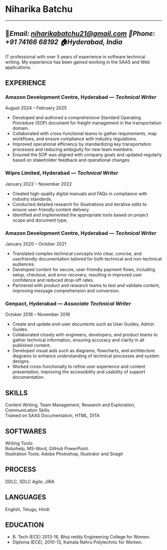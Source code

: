 # **Niharika Batchu**
---
📧*Email: niharikabatchu21@gmail.com
📱Phone: +91 74166 68192
🏠Hyderabad, India*
---
IT professional with over 5 years of experience in software technical writing. My experience has been gained working in the SAAS and Web applications.
## **EXPERIENCE**
### **Amazon Development Centre, Hyderabad** — *Technical Writer*
August 2024 – February 2025
- Developed and authored a comprehensive Standard Operating Procedure (SOP) document for freight management in the transportation domain.  
- Collaborated with cross-functional teams to gather requirements, map workflows, and ensure compliance with industry regulations.  
- Improved operational efficiency by standardizing key transportation  processes and reducing ambiguity for new team members.  
- Ensured the SOP was aligned with company goals and updated regularly based on stakeholder feedback and operational changes.
### **Wipro Limited, Hyderabad** — *Technical Writer*  
January 2022 – November 2022  
- Created high-quality digital manuals and FAQs in compliance with industry standards.  
- Conducted detailed research for illustrations and iterative edits to ensure user-friendly content delivery.  
- Identified and implemented the appropriate tools based on project scope and document type,
### **Amazon Development Centre, Hyderabad** — *Technical Writer*
January 2020 – October 2021  
- Translated complex technical concepts into clear, concise, and userfriendly documentation tailored for both technical and non-technical audiences.
- Developed content for secure, user-friendly payment flows, including setup, checkout, and error recovery, resulting in improved user confidence and reduced drop-off rates.  
- Partnered with product and research teams to test and validate content, improving message comprehension and conversion.
### **Genpact, Hyderabad** — *Associate Technical Writer*  
October 2016 – November 2018  
- Create and update end-user documents such as User Guides, Admin Guides.  
- Collaborated closely with engineers, developers, and product teams to gather technical information, ensuring accuracy and clarity in all published content.  
- Developed visual aids such as diagrams, flowcharts, and architecture diagrams to enhance understanding of technical processes and system designs.  
- Worked cross-functionally to refine user experience and content presentation, improving the accessibility and usability of support documentation.
## **SKILLS**   
Content Writing, Team 
Management, Research and 
Exploration, Communication 
Skills  
Trained on SAAS 
Documentation, HTML, DITA  
## **SOFTWARES**  
Writing Tools:  
Robohelp, MS-Word, GitHub 
PowerPoint.  
Illustration Tools: Adobe 
Photoshop, Illustrator and 
Snagit  
## **PROCESS**
DDLC, SDLC 
Agile, JIRA 
## **LANGUAGES** 
English, Telugu, Hindi 
## **EDUCATION**
- B. Tech (ECE) 2013-16, Bhoj 
reddy Engineering College 
for Women.
- Diploma (ECE), 2010-13, 
Kamala Nehru Polytechnic 
for Women.
